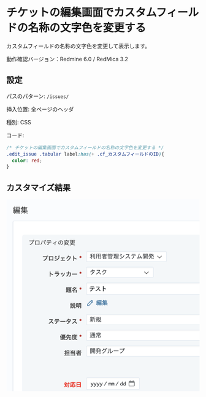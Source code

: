 # チケットの編集画面でカスタムフィールドの名称の文字色を変更する

カスタムフィールドの名称の文字色を変更して表示します。

動作確認バージョン：Redmine 6.0 / RedMica 3.2

## 設定

パスのパターン: `/issues/`

挿入位置: 全ページのヘッダ

種別: CSS

コード:

``` css
/* チケットの編集画面でカスタムフィールドの名称の文字色を変更する */
.edit_issue .tabular label:has(+ .cf_カスタムフィールドのID){
  color: red;
}
```

## カスタマイズ結果


![](image@2x.png)
